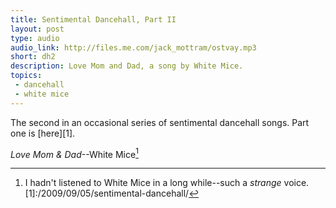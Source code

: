 ```yaml
---
title: Sentimental Dancehall, Part II
layout: post
type: audio
audio_link: http://files.me.com/jack_mottram/ostvay.mp3
short: dh2
description: Love Mom and Dad, a song by White Mice.
topics:
 - dancehall
 - white mice
---
```

The second in an occasional series of sentimental dancehall songs. Part one is [here][1].

_Love Mom & Dad_--White Mice[^foot]


[^foot]: I hadn't listened to White Mice in a long while--such a _strange_ voice.
[1]:/2009/09/05/sentimental-dancehall/
